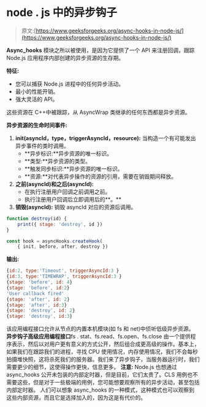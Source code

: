 # node . js 中的异步钩子

> 原文:[https://www.geeksforgeeks.org/async-hooks-in-node-js/](https://www.geeksforgeeks.org/async-hooks-in-node-js/)

**Async_hooks** 模块之所以被使用，是因为它提供了一个 API 来注册回调，跟踪 Node.js 应用程序内部创建的异步资源的生存期。

**特征:**

*   您可以捕获 Node.js 进程中的任何异步活动。
*   最小的性能开销。
*   强大灵活的 API。

这些资源在 C++中被跟踪，从 AsyncWrap 类继承的任何东西都是异步资源。

**异步资源的生命时间事件:**

1.  **init(asyncId，type，triggerAsyncId，resource):** 当构造一个有可能发出异步事件的类时调用。
    *   **异步标识:**异步资源的唯一标识。
    *   **类型:**异步资源的类型。
    *   **触发同步标识:**异步资源的唯一标识。
    *   **资源:**对代表异步操作的资源的引用，需要在销毁期间释放。
2.  **之前(asyncId)和之后(asyncId):**
    *   在执行注册用户回调之前调用之前。
    *   执行注册用户回调后立即调用后的**。**
3.  **销毁(asyncId):** 销毁 asyncId 对应的资源后调用。

```js
function destroy(id) {
    print({ stage: 'destroy', id })
}

const hook = asyncHooks.createHook(
    { init, before, after, destroy })
```

**输出:**

```js
{id:2, type:'Timeout', triggerAsyncId:3 }
{id:3, type:'TIMEWRAP', triggerAsyncId:3 }
{stage: 'before', id: 4}
{stage: 'before', id:2}
'User callback fired'
{stage: 'after', id: 2}
{stage: 'after', id:3}
{stage: 'destroy', id: 2}
{stage: 'destroy', id:3}

```

该应用编程接口允许从节点的内置本机模块(如 fs 和 net)中侦听低级异步资源。
**异步钩子高级应用编程接口**fs . stat、fs.read、fs.open、fs.close 由一个提供程序表示，然后以对用户更有意义的方式公开，然后组合成更高级的操作。基本上，如果我们在跟踪我们的进程，寻找 CPU 使用情况，内存使用情况，我们不会每秒拍摄堆快照，这将杀死我们的服务器。我们来了异步钩子，当服务器运行时，我们需要更少的细节，这使得操作更快，信息更多。
**注意:** Node.js 也想通过 async_hooks 公开未包装的内部定时器，但是目前，它们太贵了。CLS 用例也不需要这些，但是对于一些极端的用例，您可能想要观察所有的异步活动，甚至包括内部定时器。
人们可以想象 async_hooks 的一种模式，这种模式也可以观察到这些内部资源，而且它是选择加入的，因为这是有代价的。
